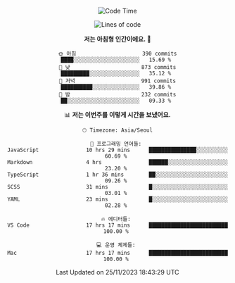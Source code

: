 <div align='center'>
 
<!--START_SECTION:waka-->
![Code Time](http://img.shields.io/badge/Code%20Time-3%2C160%20hrs%2017%20mins-blue)

![Lines of code](https://img.shields.io/badge/%EC%A0%80%EB%8A%94%20%EC%97%AC%ED%83%9C%EA%B9%8C%EC%A7%80%20-1.2%20million%20%EC%A4%84%EC%9D%98%20%EC%BD%94%EB%93%9C%EB%A5%BC%20%EC%9E%91%EC%84%B1%ED%96%88%EC%96%B4%EC%9A%94.-blue)

**저는 아침형 인간이에요. 🐤** 

```text
🌞 아침                     390 commits         ████░░░░░░░░░░░░░░░░░░░░░   15.69 % 
🌆 낮　                     873 commits         █████████░░░░░░░░░░░░░░░░   35.12 % 
🌃 저녁                     991 commits         ██████████░░░░░░░░░░░░░░░   39.86 % 
🌙 밤　                     232 commits         ██░░░░░░░░░░░░░░░░░░░░░░░   09.33 % 
```


📊 **저는 이번주를 이렇게 시간을 보냈어요.** 

```text
🕑︎ Timezone: Asia/Seoul

💬 프로그래밍 언어들: 
JavaScript               10 hrs 29 mins      ███████████████░░░░░░░░░░   60.69 % 
Markdown                 4 hrs               ██████░░░░░░░░░░░░░░░░░░░   23.20 % 
TypeScript               1 hr 36 mins        ██░░░░░░░░░░░░░░░░░░░░░░░   09.26 % 
SCSS                     31 mins             █░░░░░░░░░░░░░░░░░░░░░░░░   03.01 % 
YAML                     23 mins             █░░░░░░░░░░░░░░░░░░░░░░░░   02.28 % 

🔥 에디터들: 
VS Code                  17 hrs 17 mins      █████████████████████████   100.00 % 

💻 운영 체제들: 
Mac                      17 hrs 17 mins      █████████████████████████   100.00 % 
```


 Last Updated on 25/11/2023 18:43:29 UTC
<!--END_SECTION:waka-->
 </div>
<!---
Emewjin/Emewjin is a ✨ special ✨ repository because its `README.md` (this file) appears on your GitHub profile.
You can click the Preview link to take a look at your changes.
--->
